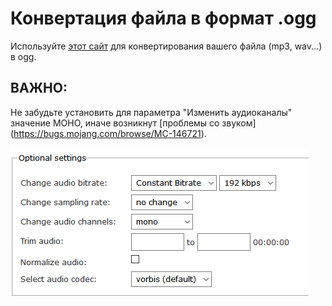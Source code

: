 # Конвертация файла в формат .ogg

Используйте [этот сайт](https://audio.online-convert.com/convert-to-ogg) для конвертирования вашего файла \(mp3, wav...\) в ogg.

## ВАЖНО:

Не забудьте установить для параметра "Изменить аудиоканалы" значение МОНО, иначе возникнут [проблемы со звуком] (https://bugs.mojang.com/browse/MC-146721).

![](../../../../.gitbook/assets/immagine%20%2812%29.png)

